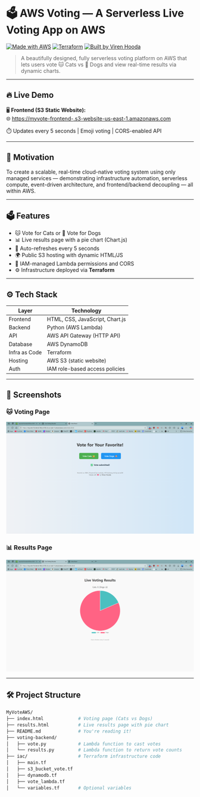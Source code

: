 # 🗳️ AWS Voting — A Serverless Live Voting App on AWS

[![Made with AWS](https://img.shields.io/badge/Made%20with-AWS-orange?style=for-the-badge&logo=amazon-aws)](https://aws.amazon.com/)
[![Terraform](https://img.shields.io/badge/IaC-Terraform-blueviolet?style=for-the-badge&logo=terraform)](https://www.terraform.io/)
[![Built by Viren Hooda](https://img.shields.io/badge/Built%20By-Viren%20Hooda-blue?style=for-the-badge)](https://github.com/virenhooda27)

> A beautifully designed, fully serverless voting platform on AWS that lets users vote 🐱 Cats vs 🐶 Dogs and view real-time results via dynamic charts.

---

## 🔥 Live Demo

🖥️ **Frontend (S3 Static Website):**  
🌐 [https://myvote-frontend-<your-id>.s3-website-us-east-1.amazonaws.com](https://myvote-frontend-06cce7d5.s3.us-east-1.amazonaws.com/index.html)

⏱️ Updates every 5 seconds | Emoji voting | CORS-enabled API

---

## 🧠 Motivation

To create a scalable, real-time cloud-native voting system using only managed services — demonstrating infrastructure automation, serverless compute, event-driven architecture, and frontend/backend decoupling — all within AWS.

---

## 🗳️ Features

- 🐱 Vote for Cats or 🐶 Vote for Dogs
- 📊 Live results page with a pie chart (Chart.js)
- 🔄 Auto-refreshes every 5 seconds
- 🌍 Public S3 hosting with dynamic HTML/JS
- 🔐 IAM-managed Lambda permissions and CORS
- ⚙️ Infrastructure deployed via **Terraform**



---

## ⚙️ Tech Stack

| Layer         | Technology                       |
|---------------|----------------------------------|
| Frontend      | HTML, CSS, JavaScript, Chart.js  |
| Backend       | Python (AWS Lambda)              |
| API           | AWS API Gateway (HTTP API)       |
| Database      | AWS DynamoDB                     |
| Infra as Code | Terraform                        |
| Hosting       | AWS S3 (static website)          |
| Auth          | IAM role-based access policies   |

---

## 📸 Screenshots

### 🐱 Voting Page
![Voting Page](https://github.com/virenhooda27/aws_voting/blob/main/screenshots/Screenshot%202025-06-26%20161606.png?raw=true)

### 📊 Results Page
![Results Page](https://github.com/virenhooda27/aws_voting/blob/main/screenshots/Screenshot%202025-06-26%20161602.png?raw=true)

---

## 🛠️ Project Structure

```bash
MyVoteAWS/
├── index.html             # Voting page (Cats vs Dogs)
├── results.html           # Live results page with pie chart
├── README.md              # You're reading it!
├── voting-backend/
│   ├── vote.py            # Lambda function to cast votes
│   └── results.py         # Lambda function to return vote counts
├── iac/                   # Terraform infrastructure code
│   ├── main.tf
│   ├── s3_bucket_vote.tf
│   ├── dynamodb.tf
│   ├── vote_lambda.tf
│   └── variables.tf       # Optional variables

